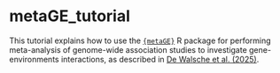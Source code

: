 # metaGE_tutorial
This tutorial explains how to use the [`{metaGE}`](https://cran.r-project.org/web/packages/metaGE/index.html) R package for performing meta-analysis of genome-wide association studies to investigate gene-environments interactions, as described in [De Walsche et al. (2025)](https://journals.plos.org/plosgenetics/article?id=10.1371/journal.pgen.1011553).
